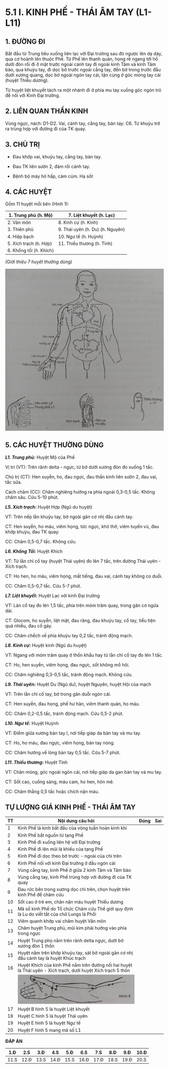 # 5.1 I. KINH PHẾ - THÁI ÂM TAY (L1-L11)

## 1. ĐƯỜNG ĐI

Bắt đầu từ Trung tiêu xuống liên lạc với Đại trường sau đó ngược lên dạ dày, qua cơ hoành lên thuộc Phế. Từ Phế lên thanh quản, họng rẽ ngang tới hố dưới đòn rồi đi ở mặt trước ngoài cánh tay đi ngoài kinh Tâm và kinh Tâm bào, qua khuỷu tay, đi dọc bờ trước ngoài cẳng tay, đến bờ trong trước đầu dưới xương quang, dọc bờ ngoài ngón tay cái, tận cùng ở góc móng tay cái (huyệt Thiếu dương).

Từ huyệt liệt khuyết tách ra một nhánh đi ở phía mu tay xuống góc ngón trỏ để nối với Kinh Đại trường.

## 2. LIÊN QUAN THẦN KINH

Vùng ngực, nách: D1-D2. Vai, cánh tay, cẳng tay, bàn tay: C6. Từ khuỷu trở ra trùng hợp với đường đi của TK quay.

## 3. CHỦ TRỊ

- Đau khớp vai, khuỷu tay, cẳng tay, bàn tay.

- Đau TK liên sườn 2, đám rối cánh tay.

- Bệnh bộ máy hô hấp, cảm cúm. Hạ sốt

## 4. CÁC HUYỆT

Gồm 11 huyệt mỗi bên (Hình 1):

| 1. Trung phủ (h. Mộ) | 7. Liệt khuyết (h. Lạc) |
| --- | --- |
| 2. Vân môn | 8. Kinh cự (h. Kinh) |
| 3. Thiên phủ | 9. Thái uyên (h. Du) (h. Nguyên) |
| 4. Hiệp bạch | 10. Ngư tế (h. Huỳnh) |
| 5. Xích trạch (h. Hợp) | 11. Thiếu thương (h. Tỉnh) |
| 6. Khổng tối (h. Khích) |  |
_(Giới thiệu 7 huyệt thường dùng)_

![Giới thiệu 7 huyệt thường dùng](image-5.png)

## 5. CÁC HUYỆT THƯỜNG DÙNG

_**L1. Trung phủ:**_ Huyệt Mộ của Phế

Vị trí (VT): Trên rãnh delta - ngực, từ bờ dưới xương đòn đo xuống 1 tấc.

Chủ trị (CT): Hen suyễn, ho, đau ngực, đau thần kinh liên sườn 2, đau vai, tắc sữa.

Cách châm (CC): Châm nghiêng hướng ra phía ngoài 0,3-0,5 tấc. Không châm sâu. Cứu 5-10 phút.

_**L5. Xích trạch:**_ Huyệt Hợp (Ngũ du huyệt)

VT: Trên nếp lằn khuỷu tay, bờ ngoài gân cơ nhị đầu cánh tay.

CT: Hen suyễn, ho máu, viêm họng, tức ngực, khó thở, viêm tuyến vú, đau khớp khuỷu, đau TK quay.

CC: Châm 0,5-0,7 tấc. Không cứu.

_**L6. Khổng Tối:**_ Huyệt Khích

VT: Từ lằn chỉ cổ tay (huyệt Thái uyên) đo lên 7 tấc, trên đường Thái uyên - Xích trạch.

CT: Ho hen, ho máu, viêm họng, mất tiếng, đau vai, cánh tay không co duỗi.

CC: Châm 0,5-0,7 tấc. Cứu 5-7 phút.

_**L7. Liệt khuyết:**_ Huyệt Lạc với kinh Đại trường

VT: Làn cổ tay đo lên 1,5 tấc, phía trên mỏm trâm quay, trong gân cơ ngửa dài.

CT: Glocom, ho suyễn, liệt mặt, đau răng, đau khuỷu tay, cổ tay, tiểu tiện quá nhiều, đau cổ gáy.

CC: Châm chếch về phía khuỷu tay 0,2 tấc, tránh động mạch.

_**L8. Kinh cự:**_ Huyệt kinh (Ngũ du huyệt)

VT: Ngang với mỏm trâm quay ở thốn khẩu hay từ lằn chỉ cổ tay đo lên 1 tấc.

CT: Ho, hen suyễn, viêm họng, đau ngực, sốt không mồ hôi.

CC: Châm nghiêng 0,3-0,5 tấc, tránh động mạch. Không cứu.

_**L9. Thái uyên:**_ Huyệt Du (Ngũ du), huyệt Nguyên, huyệt Hội của mạch

VT: Trên lằn chỉ cổ tay, bờ trong gân duỗi ngón cái.

CT: Hen suyễn, đau họng, phế hư hàn, viêm thanh quản, ho máu.

CC: Châm 0,2-0,5 tấc, tránh động mạch. Cứu 0,5-2 phút.

_**L10. Ngư tế:**_ Huyệt Huỳnh

VT: Điểm giữa xương bàn tay I, nơi tiếp giáp da bàn tay và mu tay.

CT: Ho, ho máu, đau ngực, viêm họng, bàn tay nóng.

CC: Châm hướng về lòng bàn tay 0,5 tấc. Cứu 5-7 phút.

_**L11. Thiếu thương:**_ Huyệt Tỉnh

VT: Chân móng, góc ngoài ngón cái, nơi tiếp giáp da gan bàn tay và mu tay.

CT: Sốt cao, cuồng sảng, máu cam, ho hen, hôn mê.

CC: Châm thẳng 0,5 tấc hoặc chích nặn máu.

## TỰ LƯỢNG GIÁ KINH PHẾ - THÁI ÂM TAY

| **TT**| **Nội dung câu hỏi**| **Đúng**| **Sai**|
| --- | --- | --- | --- |
| 1 | Kinh Phế là kinh bắt đầu của vòng tuần hoàn kinh khí |
| 2 | Kinh Phế bắt nguồn từ tạng Phế |
| 3 | Kinh Phế đi xuống liên hệ với Đại trường |
| 4 | Kinh Phế đi lên mũi là khiếu của tạng Phế |
| 5 | Kinh Phế đi dọc theo bờ trước - ngoài của chi trên |
| 6 | Kinh Phế nối với kinh Đại trường ở đầu ngón cái |
| 7 | Vùng cẳng tay, kinh Phế ở giữa 2 kinh Tâm và Tâm bào |
| 8 | Vùng cẳng tay, kinh Phế trùng hợp với đường đi của TK quay |
| 9 | Đau rức bên trong xương dọc chi trên, chọn huyệt trên kinh Phế để châm cứu |
| 10 | Sốt cao ở trẻ em, chân nặn máu huyệt Thiếu dương |
| 11 | Mã số kinh Phế do Tổ chức Châm cứu Thế giới quy định là Lu do viết tắt của chữ Lungs là Phổi |
| 12 | Viêm quanh khớp vai châm huyệt Vân môn |
| 13 | Châm huyệt Trung phủ, mũi kim phải hướng vào phía trong ngực |
| 14 | Huyệt Trung phủ nằm trên rãnh delta ngực, dưới bờ xương đòn 1 thốn |
| 15 | Huyệt nằm trên khớp khuỷu tay, sát bờ ngoài gân cơ nhị đầu cánh tay là huyệt Khúc trạch |
| 16 | Huyệt Khích của kinh Phế nằm trên đường nối hai huyệt là Thái uyên - Xích trạch, dưới huyệt Xích trạch 5 thốn |
|  | ![alt text](image-6.png) |
| 17 | Huyệt B hình 5 là huyệt Liệt khuyết |
| 18 | Huyệt C hình 5 là huyệt Thái uyên |
| 19 | Huyệt E hình 5 là huyệt Ngư tế |
| 20 | Huyệt F hình 5 mang mã số L1 |


**ĐÁP ÁN**

| 1.Đ | 2.S | 3.Đ | 4.S | 5.Đ | 6.S | 7.S | 8.Đ | 9.Đ | 10.Đ |
| --- | --- | --- | --- | --- | --- | --- | --- | --- | --- |
| 11.S | 12.Đ | 13.S | 14.Đ | 15.S | 16.Đ | 17.Đ | 18.S | 19.Đ | 20.S |
